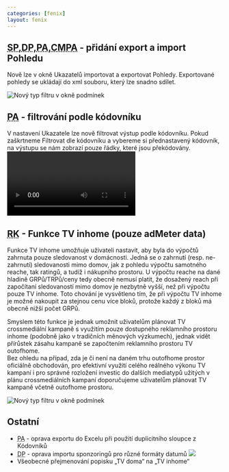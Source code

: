 ```yaml
---
categories: [fenix]
layout: fenix
---
```

## <abbr title="Strategický plán">SP</abbr>,<abbr title="Detailní plán">DP</abbr>,<abbr title="Postanalýza">PA</abbr>,<abbr title="Crosmedialní Postanalýza v Admeter datech">CMPA</abbr> - přidání  export a import Pohledu
Nově lze v okně Ukazatelů importovat a exportovat Pohledy. Exportované pohledy se ukládají do xml souboru, který lze snadno sdílet.

![Nový typ filtru v okně podmínek]({{site.url}}/data/fen-5899_ukazatele.jpg)

## <abbr title="Postanalýza">PA</abbr> - filtrování podle kódovníku
V nastavení Ukazatele lze nově filtrovat výstup podle kódovníku. Pokud zaškrtneme Filtrovat dle kódovníku a vybereme si přednastavený kódovník, na výstupu se nám zobrazí pouze řádky, které jsou překódovány.
 <video src="{{site.url}}/data/PA_filtr_kodovniku.mp4" type="video/mp4" controls></video>

## <abbr title="Reachové křivky">RK</abbr> - Funkce TV inhome (pouze adMeter data)
<p>Funkce TV inhome umožňuje uživateli nastavit, aby byla do výpočtů zahrnuta pouze sledovanost v domácnosti. Jedná se o zahrnutí (resp. ne-zahrnutí) sledovanosti mimo domov, jak z pohledu výpočtu samotného reache, tak ratingů, a tudíž i nákupního prostoru. U výpočtu reache na dané hladině GRPů/TRPů/ceny tedy obecně nemusí platit, že dosažený reach při započítaní sledovaností mimo domov je nezbytně vyšší, než při výpočtu pouze TV inhome. Toto chování je vysvětleno tím, že při výpočtu TV inhome je možné nakoupit za stejnou cenu více bloků, protože každý z bloků má obecně nižší počet GRPů.</p>
<p>Smyslem této funkce je jednak umožnit uživatelům plánovat TV crossmediální kampaně s využitím pouze dostupného reklamního prostoru inhome (podobně jako v tradičních měnových výzkumech), jednak vidět přírůstek zásahu kampaně se započtením reklamního prostoru TV outofhome.<br/>
Bez ohledu na případ, zda je či není na daném trhu outofhome prostor oficiálně obchodován, pro efektivní využití celého reálného výkonu TV kampaní i pro správné rozložení investic do dalších mediatypů užitých v plánu crossmediálních kampaní doporučujeme uživatelům plánovat TV kampaně včetně outofhome prostoru.</p>

![Nový typ filtru v okně podmínek]({{site.url}}/data/fen-6317_TV_inhome.jpg)

## Ostatní
<ul><li><abbr title="Postanalýza">PA</abbr> -  oprava exportu do Excelu při použití duplicitního sloupce z Kódovníků</li>
<li><abbr title="Detailní plán">DP</abbr> -  oprava importu sponzoringů pro různé formáty datumů <img src="{{site.url}}/data/tlacitko_sponzoring.jpg"></li>
<li>Všeobecné přejmenování popisku „TV doma“ na „TV inhome“</li></ul>





